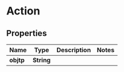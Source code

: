 

# Action

## Properties

Name | Type | Description | Notes
------------ | ------------- | ------------- | -------------
**objtp** | **String** |  | 



